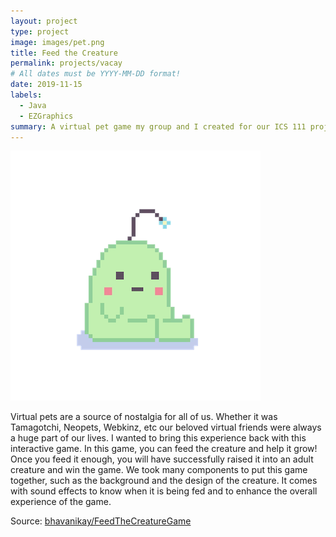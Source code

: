 ```yaml
---
layout: project
type: project
image: images/pet.png
title: Feed the Creature
permalink: projects/vacay
# All dates must be YYYY-MM-DD format!
date: 2019-11-15
labels:
  - Java
  - EZGraphics
summary: A virtual pet game my group and I created for our ICS 111 project. 
---
```


<img class="ui medium right floated rounded image" src="../images/pet.png">

Virtual pets are a source of nostalgia for all of us. Whether it was Tamagotchi, Neopets, Webkinz, etc our beloved virtual friends were always a huge part of our lives. I wanted to bring this experience back with this interactive game. In this game, you can feed the creature and help it grow! Once you feed it enough, you will have successfully raised it into an adult creature and win the game. We took many components to put this game together, such as the background and the design of the creature. It comes with sound effects to know when it is being fed and to enhance the overall experience of the game. 
 
Source: <a href="https://github.com/bhavanikay/FeedTheCreatureGame"><i class="large github icon"></i>bhavanikay/FeedTheCreatureGame</a>


